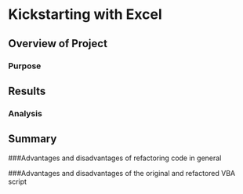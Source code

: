 # Kickstarting with Excel

## Overview of Project

### Purpose


## Results

### Analysis


## Summary

###Advantages and disadvantages of refactoring code in general

###Advantages and disadvantages of the original and refactored VBA script
